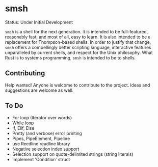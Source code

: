 # smsh

Status: Under Initial Development

`smsh` is a shell for the next generation.
It is intended to be full-featured, reasonably fast, and most of all, easy to learn.
It is also intended to be a replacement for Thompson-based shells.
In order to justify that change, `smsh` offers a compellingly better 
scripting language, interactive features unparalleled by current shells,
and respect for the Unix philosophy.
What Rust is to systems programming, `smsh` is intended to be to shells.

## Contributing
Help wanted! 
Anyone is welcome to contribute to the project.
Ideas and suggestions are welcome as well.

## To Do
- For loop (Iterator over words)
- While loop
- If, Elif, Else
- Pretty (and verbose) error printing
- Pipes, PipeElement, Pipeline
- use Reedline readline library
- Negative selection index support
- Selection support on quote-delimited strings (string literals)
- Implement 'Condition' struct
